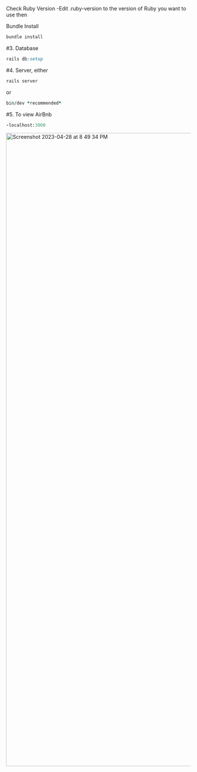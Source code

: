 Check Ruby Version
-Edit .ruby-version to the version of Ruby you want to use then 

Bundle Install
```ruby
bundle install
```
#3. Database
```ruby
rails db:setup 
```
#4. Server, either
```ruby
rails server 
```
or
```ruby
bin/dev *recommended*
```
#5. To view AirBnb
```ruby
-localhost:3000
```

<img width="1722" alt="Screenshot 2023-04-28 at 8 49 34 PM" src="https://user-images.githubusercontent.com/117698398/235278210-c54addb7-a620-40e7-9d5c-996628ba908e.png">
